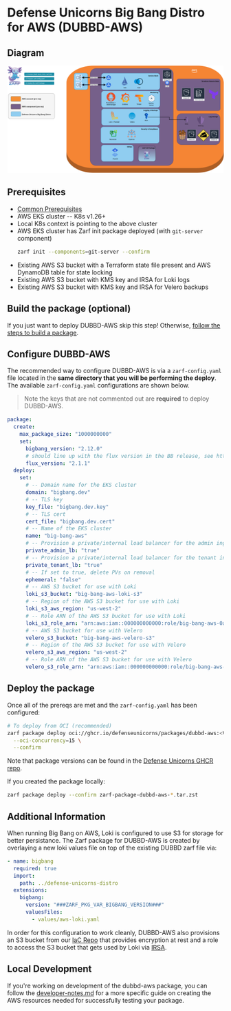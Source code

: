 # Defense Unicorns Big Bang Distro for AWS (DUBBD-AWS)

## Diagram

![DUBBD AWS](../docs/.images/dubbd-aws-architecture.drawio.png)

## Prerequisites

- [Common Prerequisites](../docs/prereq-steps.md)
- AWS EKS cluster -- K8s v1.26+
- Local K8s context is pointing to the above cluster
- AWS EKS cluster has Zarf init package deployed (with `git-server` component)
  ```bash
  zarf init --components=git-server --confirm
  ```
- Existing AWS S3 bucket with a Terraform state file present and AWS DynamoDB table for state locking
- Existing AWS S3 bucket with KMS key and IRSA for Loki logs
- Existing AWS S3 bucket with KMS key and IRSA for Velero backups

## Build the package (optional)

If you just want to deploy DUBBD-AWS skip this step! Otherwise, [follow the steps to build a package](../docs//howto-packages.md).

## Configure DUBBD-AWS

The recommended way to configure DUBBD-AWS is via a `zarf-config.yaml` file located in the **same directory that you will be performing the deploy**. The available `zarf-config.yaml` configurations are shown below.

> Note the keys that are not commented out are **required** to deploy DUBBD-AWS.

```yaml
package:
  create:
    max_package_size: "1000000000"
    set:
      bigbang_version: "2.12.0"
      # should line up with the flux version in the BB release, see https://repo1.dso.mil/big-bang/bigbang/-/blob/master/base/flux/gotk-components.yaml#L3
      flux_version: "2.1.1"
  deploy:
    set:
      # -- Domain name for the EKS cluster
      domain: "bigbang.dev"
      # -- TLS key
      key_file: "bigbang.dev.key"
      # -- TLS cert
      cert_file: "bigbang.dev.cert"
      # -- Name of the EKS cluster
      name: "big-bang-aws"
      # -- Provision a private/internal load balancer for the admin ingress gateway, if false a public load balancer will be provisioned
      private_admin_lb: "true"
      # -- Provision a private/internal load balancer for the tenant ingress gateway, if false a public load balancer will be provisioned
      private_tenant_lb: "true"
      # -- If set to true, delete PVs on removal
      ephemeral: "false"
      # -- AWS S3 bucket for use with Loki
      loki_s3_bucket: "big-bang-aws-loki-s3"
      # -- Region of the AWS S3 bucket for use with Loki
      loki_s3_aws_region: "us-west-2"
      # -- Role ARN of the AWS S3 bucket for use with Loki
      loki_s3_role_arn: "arn:aws:iam::000000000000:role/big-bang-aws-0a0a0a0-loki-logging-loki-irsa"
      # -- AWS S3 bucket for use with Velero
      velero_s3_bucket: "big-bang-aws-velero-s3"
      # -- Region of the AWS S3 bucket for use with Velero
      velero_s3_aws_region: "us-west-2"
      # -- Role ARN of the AWS S3 bucket for use with Velero
      velero_s3_role_arn: "arn:aws:iam::000000000000:role/big-bang-aws-0a0a0a0-velero-velero-velero-server-irsa"
```

## Deploy the package

Once all of the prereqs are met and the `zarf-config.yaml` has been configured:

```bash
# To deploy from OCI (recommended)
zarf package deploy oci://ghcr.io/defenseunicorns/packages/dubbd-aws:<VERSION>-amd64 \
  --oci-concurrency=15 \
  --confirm
```

Note that package versions can be found in the [Defense Unicorns GHCR repo](https://github.com/defenseunicorns/uds-package-dubbd/pkgs/container/packages%2Fdubbd-aws).

If you created the package locally:

```bash
zarf package deploy --confirm zarf-package-dubbd-aws-*.tar.zst
```

## Additional Information

When running Big Bang on AWS, Loki is configured to use S3 for storage for better persistance. The Zarf package for DUBBD-AWS is created by overlaying a new loki values file on top of the existing DUBBD zarf file via:

```yaml
- name: bigbang
  required: true
  import:
    path: ../defense-unicorns-distro
  extensions:
    bigbang:
      version: "###ZARF_PKG_VAR_BIGBANG_VERSION###"
      valuesFiles:
        - values/aws-loki.yaml
```

In order for this configuration to work cleanly, DUBBD-AWS also provisions an S3 bucket from our [IaC Repo](https://github.com/defenseunicorns/terraform-aws-uds-s3) that provides encryption at rest and a role to access the S3 bucket that gets used by Loki via [IRSA](https://docs.aws.amazon.com/eks/latest/userguide/iam-roles-for-service-accounts.html).

## Local Development

If you're working on development of the dubbd-aws package, you can follow the [developer-notes.md](../docs/developer-notes.md) for a more specific guide on creating the AWS resources needed for successfully testing your package.

